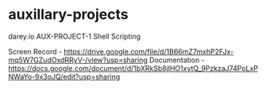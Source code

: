 # auxillary-projects
darey.io AUX-PROJECT-1 Shell Scripting

Screen Record - https://drive.google.com/file/d/1B66mZ7mxhP2FJx-mq5W7GZudOxdRRyV-/view?usp=sharing
Documentation - https://docs.google.com/document/d/1bXRkSb8jlHO1xytQ_9PzkzaJ74PoLxPNWaYo-9x3oJQ/edit?usp=sharing
